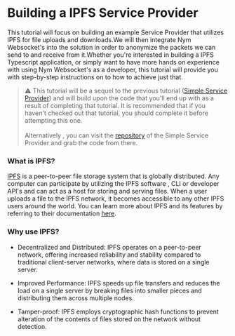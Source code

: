 # Building a IPFS Service Provider 

This tutorial will focus on building an example Service Provider that utilizes IPFS for file uploads and downloads.We will then integrate Nym Websocket's into the solution in order to anonymize the packets we can send to and receive from it.Whether you're interested in building a IPFS Typescript application, or simply want to have more hands on experience with using Nym Websocket's as a developer, this tutorial will provide you with step-by-step instructions on to how to achieve just that.

> ⚠️ This tutorial will be a sequel to the previous tutorial ([Simple Service Provider](./simple-service-provider.md)) and will build upon the code that you'll end up with as a result of completing that tutorial. It is recommended that if you haven't checked out that tutorial, you should complete it before attempting this one. <br><br>Alternatively , you can visit the [repository](https://github.com/nymtech/developer-tutorials/tree/main/simple-service-provider-tutorial) of the Simple Service Provider and grab the code from there.

### What is IPFS?

[IPFS](https://ipfs.tech/) is a peer-to-peer file storage system that is globally distributed. Any computer can participate by utilizing the IPFS software , CLI or developer API's and can act as a host for storing and serving files. When a user uploads a file to the IPFS network, it becomes accessible to any other IPFS users around the world. You can learn more about IPFS and its features by referring to their documentation [here](https://docs.ipfs.tech/).

### Why use IPFS?

* Decentralized and Distributed: IPFS operates on a peer-to-peer network, offering increased reliability and stability compared to traditional client-server networks, where data is stored on a single server.

* Improved Performance: IPFS speeds up file transfers and reduces the load on a single server by breaking files into smaller pieces and distributing them across multiple nodes.

* Tamper-proof: IPFS employs cryptographic hash functions to prevent alteration of the contents of files stored on the network without detection.

